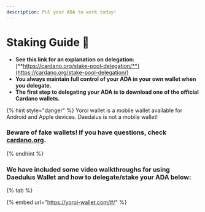 ```yaml
---
description: Put your ADA to work today!
---
```


# Staking Guide 🚀

* **See this link for an explanation on delegation:** [**https://cardano.org/stake-pool-delegation/**](https://cardano.org/stake-pool-delegation/)
* **You always maintain full control of your ADA in your own wallet when you delegate.**
* **The first step to delegating your ADA is to download one of the official Cardano wallets.**

{% hint style="danger" %}
Yoroi wallet is a mobile wallet available for Android and Apple devices. Daedalus is not a mobile wallet!

### Beware of fake wallets! If you have questions, check [cardano.org](https://cardano.org/stake-pool-delegation#wallets).
{% endhint %}

### We have included some video walkthroughs for using Daedulus Wallet and how to delegate/stake your ADA below:

{% tab %}

{% embed url="https://yoroi-wallet.com/#/" %}
